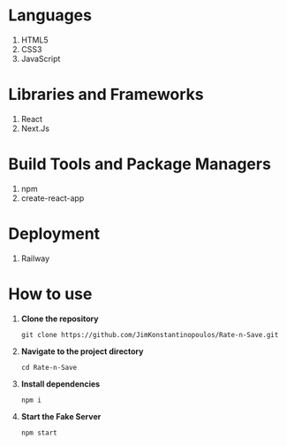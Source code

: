 # Languages
<ol>
  <li>HTML5</li>
  <li>CSS3</li>
  <li>JavaScript</li>
</ol>

# Libraries and Frameworks
<ol>
  <li>React</li>
  <li>Next.Js</li>
</ol>

# Build Tools and Package Managers
<ol>
  <li>npm</li>
  <li>create-react-app</li>
</ol>

# Deployment
<ol>
  <li>Railway</li>
</ol>

# How to use
1. **Clone the repository**
    ```
    git clone https://github.com/JimKonstantinopoulos/Rate-n-Save.git
    ```
2. **Navigate to the project directory**
    ```
    cd Rate-n-Save
    ```
3. **Install dependencies**
    ```
    npm i
    ```
4. **Start the Fake Server**
    ```
    npm start
    ```
